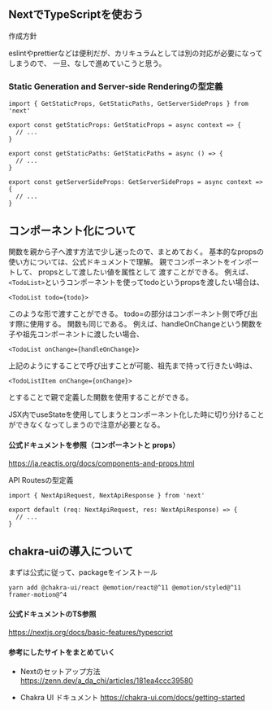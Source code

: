 ## NextでTypeScriptを使おう


作成方針

eslintやprettierなどは便利だが、カリキュラムとしては別の対応が必要になってしまうので、
一旦、なしで進めていこうと思う。


### Static Generation and Server-side Renderingの型定義
```
import { GetStaticProps, GetStaticPaths, GetServerSideProps } from 'next'

export const getStaticProps: GetStaticProps = async context => {
  // ...
}

export const getStaticPaths: GetStaticPaths = async () => {
  // ...
}

export const getServerSideProps: GetServerSideProps = async context => {
  // ...
}
```

## コンポーネント化について

関数を親から子へ渡す方法で少し迷ったので、まとめておく。
基本的なpropsの使い方については、公式ドキュメントで理解。
親でコンポーネントをインポートして、 propsとして渡したい値を属性として
渡すことができる。
例えば、`<TodoList>`というコンポーネントを使ってtodoというpropsを渡したい場合は、
```
<TodoList todo={todo}>
```
このような形で渡すことができる。
todo=の部分はコンポーネント側で呼び出す際に使用する。
関数も同じである。
例えば、handleOnChangeという関数を子や祖先コンポーネントに渡したい場合、
```
<TodoList onChange={handleOnChange}>
```
上記のようにすることで呼び出すことが可能、祖先まで持って行きたい時は、
```
<TodoListItem onChange={onChange}>
```
とすることで親で定義した関数を使用することができる。

JSX内でuseStateを使用してしまうとコンポーネント化した時に切り分けることができなくなってしまうので注意が必要となる。



#### 公式ドキュメントを参照（コンポーネントと props）
https://ja.reactjs.org/docs/components-and-props.html


API Routesの型定義

```
import { NextApiRequest, NextApiResponse } from 'next'

export default (req: NextApiRequest, res: NextApiResponse) => {
  // ...
}
```

## chakra-uiの導入について

まずは公式に従って、packageをインストール
```
yarn add @chakra-ui/react @emotion/react@^11 @emotion/styled@^11 framer-motion@^4
```

#### 公式ドキュメントのTS参照
https://nextjs.org/docs/basic-features/typescript

#### 参考にしたサイトをまとめていく

- Nextのセットアップ方法
https://zenn.dev/a_da_chi/articles/181ea4ccc39580

- Chakra UI ドキュメント
https://chakra-ui.com/docs/getting-started


